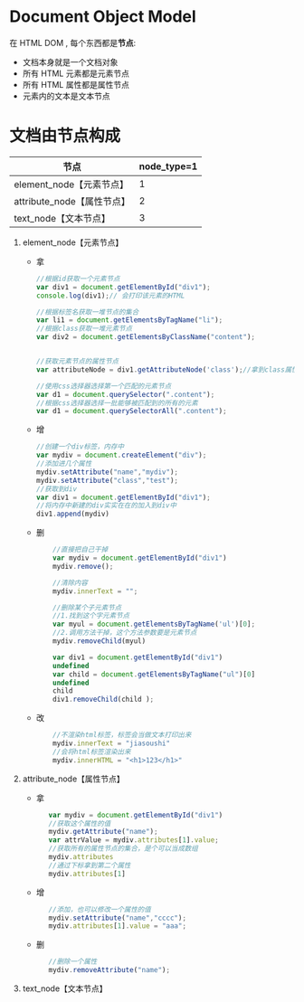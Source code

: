 # Document Object Model
在 HTML DOM , 每个东西都是**节点**:

- 文档本身就是一个文档对象 
- 所有 HTML 元素都是元素节点 
- 所有 HTML 属性都是属性节点 
- 元素内的文本是文本节点

# 文档由节点构成

| 节点                   | node_type=1 |
|----------------------|-------------|
| element_node【元素节点】   | 1           |
| attribute_node【属性节点】 | 2           |
| text_node【文本节点】      | 3           |

1. element_node【元素节点】
    - 拿
        ```js
        //根据id获取一个元素节点
        var div1 = document.getElementById("div1");
        console.log(div1);// 会打印该元素的HTML
      
        //根据标签名获取一堆节点的集合
        var li1 = document.getElementsByTagName("li");
        //根据class获取一堆元素节点
        var div2 = document.getElementsByClassName("content");
      
      
        //获取元素节点的属性节点
        var attributeNode = div1.getAttributeNode('class');//拿到class属性节点
        
        //使用css选择器选择第一个匹配的元素节点
        var d1 = document.querySelector(".content");
        //根据css选择器选择一批能够被匹配到的所有的元素
        var d1 = document.querySelectorAll(".content");
        ```
    - 增
        ```js
        //创建一个div标签，内存中
        var mydiv = document.createElement("div");
        //添加进几个属性
        mydiv.setAttribute("name","mydiv");
        mydiv.setAttribute("class","test");
        //获取到div
        var div1 = document.getElementById("div1");
        //将内存中新建的div实实在在的加入到div中
        div1.append(mydiv)
        ```
    - 删
        ```js
            //直接把自己干掉
            var mydiv = document.getElementById("div1")
            mydiv.remove();
        
            //清除内容
            mydiv.innerText = "";
        
            //删除某个子元素节点
            //1.找到这个字元素节点
            var myul = document.getElementsByTagName('ul')[0];
            //2.调用方法干掉，这个方法参数要是元素节点
            mydiv.removeChild(myul)
        
            var div1 = document.getElementById("div1")
            undefined
            var child = document.getElementsByTagName("ul")[0]
            undefined
            child
            div1.removeChild(child );
        ```
    - 改
        ```js
            //不渲染html标签，标签会当做文本打印出来
            mydiv.innerText = "jiasoushi"
            //会将html标签渲染出来
            mydiv.innerHTML = "<h1>123</h1>"
        ```

2. attribute_node【属性节点】
   - 拿
   
      ```js
         var mydiv = document.getElementById("div1")
         //获取这个属性的值
         mydiv.getAttribute("name");
         var attrValue = mydiv.attributes[1].value;
         //获取所有的属性节点的集合，是个可以当成数组
         mydiv.attributes
         //通过下标拿到第二个属性
         mydiv.attributes[1]
      ```
   - 增
      ```js
         //添加，也可以修改一个属性的值
         mydiv.setAttribute("name","cccc");
         mydiv.attributes[1].value = "aaa";
      ```
   - 删
      ```js
         //删除一个属性
         mydiv.removeAttribute("name");
      ```

3. text_node【文本节点】